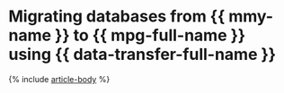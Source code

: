 # Migrating databases from {{ mmy-name }} to {{ mpg-full-name }} using {{ data-transfer-full-name }}

{% include [article-body](../../_tutorials/datatransfer/mmy-to-mpg.md) %}
